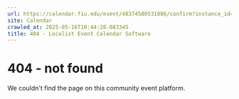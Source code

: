 ```yaml
---
url: https://calendar.fiu.edu/event/48374580531886/confirm?instance_id=48374580546232&return=https%3A%2F%2Fcalendar.fiu.edu%2F
site: Calendar
crawled_at: 2025-05-16T10:44:28.083345
title: 404 - Localist Event Calendar Software
---
```


# 404 - not found
We couldn't find the page on this community event platform.
